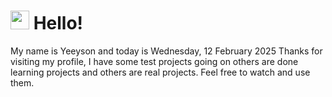  <h1>
    <img src="https://emojis.slackmojis.com/emojis/images/1643510097/45343/hi.gif?1643510097" width="30"/> 
    Hello!
 </h1>
 <p>
    My name is Yeeyson and today is Wednesday, 12 February 2025
    Thanks for visiting my profile, I have some test projects going on others are done learning projects and others are real projects.
    Feel free to watch and use them.
 </p>